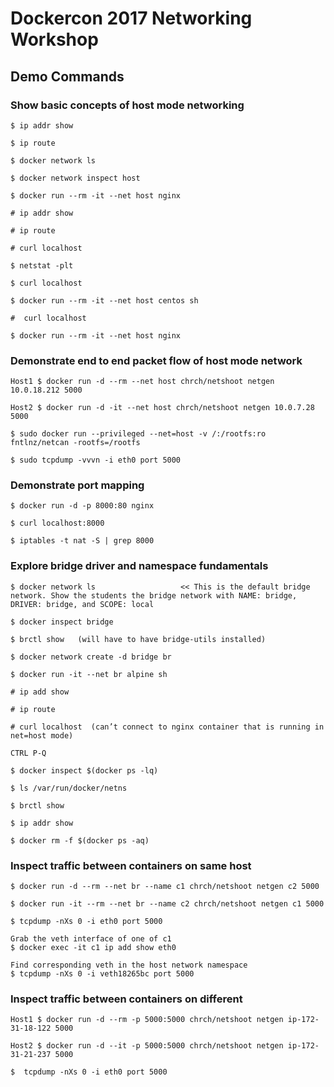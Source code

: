 
# Dockercon 2017 Networking Workshop
## Demo Commands

### Show basic concepts of host mode networking

```
$ ip addr show

$ ip route 

$ docker network ls

$ docker network inspect host

$ docker run --rm -it --net host nginx 

# ip addr show

# ip route 

# curl localhost

$ netstat -plt

$ curl localhost

$ docker run --rm -it --net host centos sh

#  curl localhost

$ docker run --rm -it --net host nginx
```

### Demonstrate end to end packet flow of host mode network

```
Host1 $ docker run -d --rm --net host chrch/netshoot netgen 10.0.18.212 5000

Host2 $ docker run -d -it --net host chrch/netshoot netgen 10.0.7.28 5000

$ sudo docker run --privileged --net=host -v /:/rootfs:ro fntlnz/netcan -rootfs=/rootfs

$ sudo tcpdump -vvvn -i eth0 port 5000
```

### Demonstrate port mapping

```
$ docker run -d -p 8000:80 nginx

$ curl localhost:8000

$ iptables -t nat -S | grep 8000
```

### Explore bridge driver and namespace fundamentals
```
$ docker network ls                   << This is the default bridge network. Show the students the bridge network with NAME: bridge, DRIVER: bridge, and SCOPE: local

$ docker inspect bridge

$ brctl show   (will have to have bridge-utils installed)

$ docker network create -d bridge br

$ docker run -it --net br alpine sh

# ip add show

# ip route

# curl localhost  (can’t connect to nginx container that is running in net=host mode)

CTRL P-Q

$ docker inspect $(docker ps -lq)

$ ls /var/run/docker/netns

$ brctl show

$ ip addr show

$ docker rm -f $(docker ps -aq)
```


### Inspect traffic between containers on same host

```
$ docker run -d --rm --net br --name c1 chrch/netshoot netgen c2 5000

$ docker run -it --rm --net br --name c2 chrch/netshoot netgen c1 5000

$ tcpdump -nXs 0 -i eth0 port 5000

Grab the veth interface of one of c1
$ docker exec -it c1 ip add show eth0

Find corresponding veth in the host network namespace
$ tcpdump -nXs 0 -i veth18265bc port 5000
```

### Inspect traffic between containers on different 
```
Host1 $ docker run -d --rm -p 5000:5000 chrch/netshoot netgen ip-172-31-18-122 5000

Host2 $ docker run -d --it -p 5000:5000 chrch/netshoot netgen ip-172-31-21-237 5000

$  tcpdump -nXs 0 -i eth0 port 5000
```



